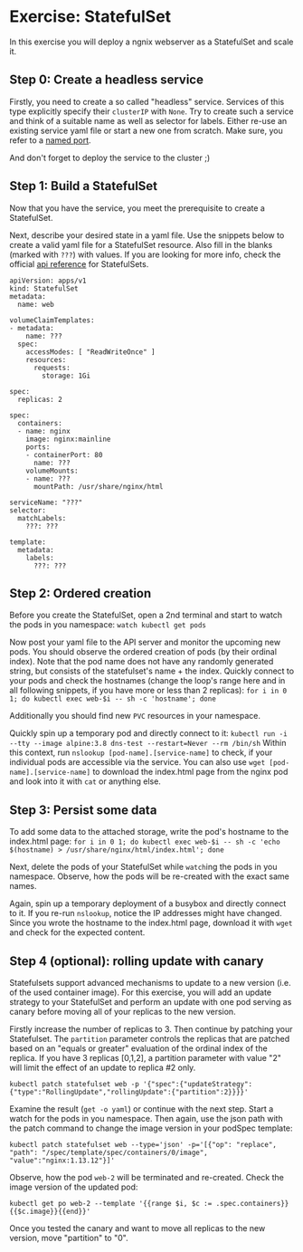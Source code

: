 # Exercise: StatefulSet
In this exercise you will deploy a ngnix webserver as a StatefulSet and scale it.

## Step 0: Create a headless service
Firstly, you need to create a so called "headless" service. Services of this type explicitly specify their `clusterIP` with `None`. Try to create such a service and think of a suitable name as well as selector for labels. Either re-use an existing service yaml file or start a new one from scratch. Make sure, you refer to a [named port](https://stackoverflow.com/questions/48886837/how-to-make-use-of-kubernetes-port-names).

And don't forget to deploy the service to the cluster ;)

## Step 1: Build a StatefulSet
Now that you have the service, you meet the prerequisite to create a StatefulSet.

Next, describe your desired state in a yaml file. Use the snippets below to create a valid yaml file for a StatefulSet resource. Also fill in the blanks (marked with `???`) with values.
If you are looking for more info, check the official [api reference](https://kubernetes.io/docs/reference/) for StatefulSets.

```
apiVersion: apps/v1
kind: StatefulSet
metadata:
  name: web
```

```
volumeClaimTemplates:
- metadata:
    name: ???
  spec:
    accessModes: [ "ReadWriteOnce" ]
    resources:
      requests:
        storage: 1Gi
```

```
spec:
  replicas: 2
```

```
spec:
  containers:
  - name: nginx
    image: nginx:mainline
    ports:
    - containerPort: 80
      name: ???
    volumeMounts:
    - name: ???
      mountPath: /usr/share/nginx/html
```

```
serviceName: "???"
selector:
  matchLabels:
    ???: ???
```

```
template:
  metadata:
    labels:
      ???: ???
```

## Step 2: Ordered creation
Before you create the StatefulSet, open a 2nd terminal and start to watch the pods in you namespace: `watch kubectl get pods`

Now post your yaml file to the API server and monitor the upcoming new pods. You should observe the ordered creation of pods (by their ordinal index). Note that the pod name does not have any randomly generated string, but consists of the statefulset's name + the index.
Quickly connect to your pods and check the hostnames (change the loop's range here and in all following snippets, if you have more or less than 2 replicas): `for i in 0 1; do kubectl exec web-$i -- sh -c 'hostname'; done`

Additionally you should find new `PVC` resources in your namespace.

Quickly spin up a temporary pod and directly connect to it: `kubectl run -i --tty --image alpine:3.8 dns-test --restart=Never --rm /bin/sh`
Within this context, run `nslookup [pod-name].[service-name]` to check, if your individual pods are accessible via the service. You can also use `wget [pod-name].[service-name]` to download the index.html page from the nginx pod and look into it with `cat` or anything else.

## Step 3: Persist some data
To add some data to the attached storage, write the pod's hostname to the index.html page:
`for i in 0 1; do kubectl exec web-$i -- sh -c 'echo $(hostname) > /usr/share/nginx/html/index.html'; done`

Next, delete the pods of your StatefulSet while `watch`ing the pods in you namespace. Observe, how the pods will be re-created with the exact same names.

Again, spin up a temporary deployment of a busybox and directly connect to it. If you re-run `nslookup`, notice the IP addresses might have changed. Since you wrote the hostname to the index.html page, download it with `wget` and check for the expected content.

## Step 4 (optional): rolling update with canary
Statefulsets support advanced mechanisms to update to a new version (i.e. of the used container image). For this exercise, you will add an update strategy to your StatefulSet and perform an update with one pod serving as canary before moving all of your replicas to the new version.

Firstly increase the number of replicas to 3. Then continue by patching your Statefulset. The `partition` parameter controls the replicas that are patched based on an "equals or greater" evaluation of the ordinal index of the replica. If you have 3 replicas [0,1,2], a partition parameter with value "2" will limit the effect of an update to replica #2 only.

`kubectl patch statefulset web -p '{"spec":{"updateStrategy":{"type":"RollingUpdate","rollingUpdate":{"partition":2}}}}'`

Examine the result (`get -o yaml`) or continue with the next step. Start a watch for the pods in you namespace. Then again, use the json path with the patch command to change the image version in your podSpec template:

`kubectl patch statefulset web --type='json' -p='[{"op": "replace", "path": "/spec/template/spec/containers/0/image", "value":"nginx:1.13.12"}]'`

Observe, how the pod `web-2` will be terminated and re-created. Check the image version of the updated pod:

`kubectl get po web-2 --template '{{range $i, $c := .spec.containers}}{{$c.image}}{{end}}'`

Once you tested the canary and want to move all replicas to the new version, move "partition" to "0".

